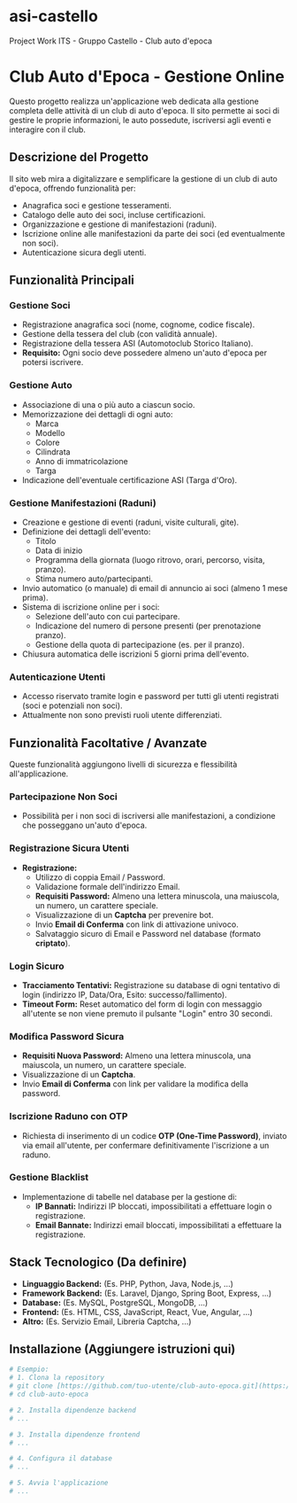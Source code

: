 # asi-castello
Project Work ITS - Gruppo Castello - Club auto d'epoca



# Club Auto d'Epoca - Gestione Online

Questo progetto realizza un'applicazione web dedicata alla gestione completa delle attività di un club di auto d'epoca. Il sito permette ai soci di gestire le proprie informazioni, le auto possedute, iscriversi agli eventi e interagire con il club.

## Descrizione del Progetto

Il sito web mira a digitalizzare e semplificare la gestione di un club di auto d'epoca, offrendo funzionalità per:

* Anagrafica soci e gestione tesseramenti.
* Catalogo delle auto dei soci, incluse certificazioni.
* Organizzazione e gestione di manifestazioni (raduni).
* Iscrizione online alle manifestazioni da parte dei soci (ed eventualmente non soci).
* Autenticazione sicura degli utenti.

## Funzionalità Principali

### Gestione Soci
* Registrazione anagrafica soci (nome, cognome, codice fiscale).
* Gestione della tessera del club (con validità annuale).
* Registrazione della tessera ASI (Automotoclub Storico Italiano).
* **Requisito:** Ogni socio deve possedere almeno un'auto d'epoca per potersi iscrivere.

### Gestione Auto
* Associazione di una o più auto a ciascun socio.
* Memorizzazione dei dettagli di ogni auto:
    * Marca
    * Modello
    * Colore
    * Cilindrata
    * Anno di immatricolazione
    * Targa
* Indicazione dell'eventuale certificazione ASI (Targa d'Oro).

### Gestione Manifestazioni (Raduni)
* Creazione e gestione di eventi (raduni, visite culturali, gite).
* Definizione dei dettagli dell'evento:
    * Titolo
    * Data di inizio
    * Programma della giornata (luogo ritrovo, orari, percorso, visita, pranzo).
    * Stima numero auto/partecipanti.
* Invio automatico (o manuale) di email di annuncio ai soci (almeno 1 mese prima).
* Sistema di iscrizione online per i soci:
    * Selezione dell'auto con cui partecipare.
    * Indicazione del numero di persone presenti (per prenotazione pranzo).
    * Gestione della quota di partecipazione (es. per il pranzo).
* Chiusura automatica delle iscrizioni 5 giorni prima dell'evento.

### Autenticazione Utenti
* Accesso riservato tramite login e password per tutti gli utenti registrati (soci e potenziali non soci).
* Attualmente non sono previsti ruoli utente differenziati.

## Funzionalità Facoltative / Avanzate

Queste funzionalità aggiungono livelli di sicurezza e flessibilità all'applicazione.

### Partecipazione Non Soci
* Possibilità per i non soci di iscriversi alle manifestazioni, a condizione che posseggano un'auto d'epoca.

### Registrazione Sicura Utenti
* **Registrazione:**
    * Utilizzo di coppia Email / Password.
    * Validazione formale dell'indirizzo Email.
    * **Requisiti Password:** Almeno una lettera minuscola, una maiuscola, un numero, un carattere speciale.
    * Visualizzazione di un **Captcha** per prevenire bot.
    * Invio **Email di Conferma** con link di attivazione univoco.
    * Salvataggio sicuro di Email e Password nel database (formato **criptato**).

### Login Sicuro
* **Tracciamento Tentativi:** Registrazione su database di ogni tentativo di login (indirizzo IP, Data/Ora, Esito: successo/fallimento).
* **Timeout Form:** Reset automatico del form di login con messaggio all'utente se non viene premuto il pulsante "Login" entro 30 secondi.

### Modifica Password Sicura
* **Requisiti Nuova Password:** Almeno una lettera minuscola, una maiuscola, un numero, un carattere speciale.
* Visualizzazione di un **Captcha**.
* Invio **Email di Conferma** con link per validare la modifica della password.

### Iscrizione Raduno con OTP
* Richiesta di inserimento di un codice **OTP (One-Time Password)**, inviato via email all'utente, per confermare definitivamente l'iscrizione a un raduno.

### Gestione Blacklist
* Implementazione di tabelle nel database per la gestione di:
    * **IP Bannati:** Indirizzi IP bloccati, impossibilitati a effettuare login o registrazione.
    * **Email Bannate:** Indirizzi email bloccati, impossibilitati a effettuare la registrazione.

## Stack Tecnologico (Da definire)

* **Linguaggio Backend:** (Es. PHP, Python, Java, Node.js, ...)
* **Framework Backend:** (Es. Laravel, Django, Spring Boot, Express, ...)
* **Database:** (Es. MySQL, PostgreSQL, MongoDB, ...)
* **Frontend:** (Es. HTML, CSS, JavaScript, React, Vue, Angular, ...)
* **Altro:** (Es. Servizio Email, Libreria Captcha, ...)

## Installazione (Aggiungere istruzioni qui)

```bash
# Esempio:
# 1. Clona la repository
# git clone [https://github.com/tuo-utente/club-auto-epoca.git](https://github.com/tuo-utente/club-auto-epoca.git)
# cd club-auto-epoca

# 2. Installa dipendenze backend
# ...

# 3. Installa dipendenze frontend
# ...

# 4. Configura il database
# ...

# 5. Avvia l'applicazione
# ...